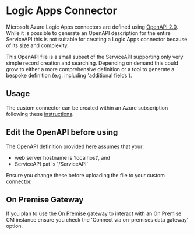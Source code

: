 # Logic Apps Connector

Microsoft Azure Logic Apps connectors are defined using [OpenAPI 2.0](https://github.com/OAI/OpenAPI-Specification/blob/master/versions/2.0.md). While it is possible to generate an OpenAPI description for the entire ServiceAPI this is not suitable for creating a Logic Apps connector because of its size and complexity.

This OpenAPI file is a small subset of the ServiceAPI supporting only very simple record creation and searching. Depending on demand this could grow to either a more comprehensive definition or a tool to generate a bespoke definition (e.g. including 'additional fields').

## Usage

The custom connector can be created within an Azure subscription following these [instructions](https://docs.microsoft.com/en-us/connectors/custom-connectors/define-openapi-definition).

## Edit the OpenAPI before using

The OpenAPI definition provided here assumes that your:

- web server hostname is 'localhost', and
- ServiceAPI pat is '/ServiceAPI'

Ensure you change these before uploading the file to your custom connector.

## On Premise Gateway

If you plan to use the [On Premise gateway](https://docs.microsoft.com/en-us/azure/logic-apps/logic-apps-gateway-install) to interact with an On Premise CM instance ensure you check the 'Connect via on-premises data gateway' option.

